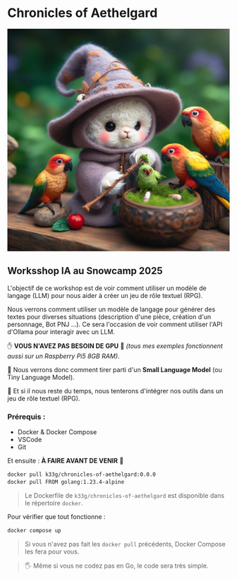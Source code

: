 # Chronicles of Aethelgard

![Chronicles of Aethelgard](chronicles.jpeg)

## Worksshop IA au Snowcamp 2025

L'objectif de ce workshop est de voir comment utiliser un modèle de langage (LLM) pour nous aider à créer un jeu de rôle textuel (RPG).

Nous verrons comment utiliser un modèle de langage pour générer des textes pour diverses situations (description d'une pièce, création d'un personnage, Bot PNJ ...). Ce sera l'occasion de voir comment utiliser l'API d'Ollama pour interagir avec un LLM.

✋ **VOUS N'AVEZ PAS BESOIN DE GPU** 🎉 *(tous mes exemples fonctionnent aussi sur un Raspberry Pi5 8GB RAM)*. 

🐣 Nous verrons donc comment tirer parti d'un **Small Language Model** (ou Tiny Language Model).

🍒 Et si il nous reste du temps, nous tenterons d'intégrer nos outils dans un jeu de rôle textuel (RPG). 

### Prérequis :

- Docker & Docker Compose
- VSCode
- Git

Et ensuite : **À FAIRE AVANT DE VENIR** 🙏

```bash
docker pull k33g/chronicles-of-aethelgard:0.0.0
docker pull FROM golang:1.23.4-alpine 
```

> Le Dockerfile de `k33g/chronicles-of-aethelgard` est disponible dans le répertoire `docker`.

Pour vérifier que tout fonctionne :

```bash
docker compose up
```
> Si vous n'avez pas fait les `docker pull` précédents, Docker Compose les fera pour vous.

> 🖐️ Même si vous ne codez pas en Go, le code sera très simple.